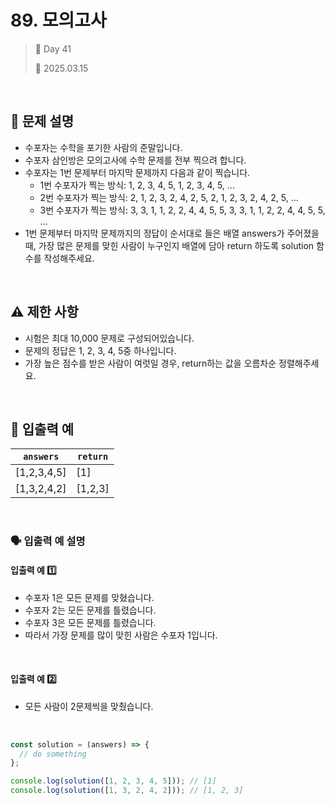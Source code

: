 # 89. 모의고사

> 🌻 Day 41
>
> 📅 2025.03.15

<br>

## 📍 문제 설명

- 수포자는 수학을 포기한 사람의 준말입니다.
- 수포자 삼인방은 모의고사에 수학 문제를 전부 찍으려 합니다.
- 수포자는 1번 문제부터 마지막 문제까지 다음과 같이 찍습니다.
  - 1번 수포자가 찍는 방식: 1, 2, 3, 4, 5, 1, 2, 3, 4, 5, ...
  - 2번 수포자가 찍는 방식: 2, 1, 2, 3, 2, 4, 2, 5, 2, 1, 2, 3, 2, 4, 2, 5, ...
  - 3번 수포자가 찍는 방식: 3, 3, 1, 1, 2, 2, 4, 4, 5, 5, 3, 3, 1, 1, 2, 2, 4, 4, 5, 5, ...
- 1번 문제부터 마지막 문제까지의 정답이 순서대로 들은 배열 answers가 주어졌을 때,
  가장 많은 문제를 맞힌 사람이 누구인지 배열에 담아 return 하도록 solution 함수를 작성해주세요.

<br>

## ⚠️ 제한 사항

- 시험은 최대 10,000 문제로 구성되어있습니다.
- 문제의 정답은 1, 2, 3, 4, 5중 하나입니다.
- 가장 높은 점수를 받은 사람이 여럿일 경우, return하는 값을 오름차순 정렬해주세요.

<br>

## 👀 입출력 예

| `answers`   | `return` |
| ----------- | -------- |
| [1,2,3,4,5] | [1]      |
| [1,3,2,4,2] | [1,2,3]  |

<br>

### 🗣️ 입출력 예 설명

#### 입출력 예 1️⃣

- 수포자 1은 모든 문제를 맞혔습니다.
- 수포자 2는 모든 문제를 틀렸습니다.
- 수포자 3은 모든 문제를 틀렸습니다.
- 따라서 가장 문제를 많이 맞힌 사람은 수포자 1입니다.

<br>

#### 입출력 예 2️⃣

- 모든 사람이 2문제씩을 맞췄습니다.

<br>

```javascript
const solution = (answers) => {
  // do something
};

console.log(solution([1, 2, 3, 4, 5])); // [1]
console.log(solution([1, 3, 2, 4, 2])); // [1, 2, 3]
```
